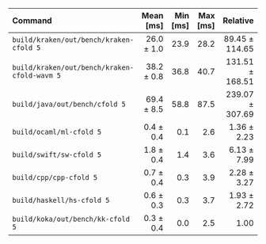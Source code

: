 | Command | Mean [ms] | Min [ms] | Max [ms] | Relative |
|:---|---:|---:|---:|---:|
| `build/kraken/out/bench/kraken-cfold 5` | 26.0 ± 1.0 | 23.9 | 28.2 | 89.45 ± 114.65 |
| `build/kraken/out/bench/kraken-cfold-wavm 5` | 38.2 ± 0.8 | 36.8 | 40.7 | 131.51 ± 168.51 |
| `build/java/out/bench/cfold 5` | 69.4 ± 8.5 | 58.8 | 87.5 | 239.07 ± 307.69 |
| `build/ocaml/ml-cfold 5` | 0.4 ± 0.4 | 0.1 | 2.6 | 1.36 ± 2.23 |
| `build/swift/sw-cfold 5` | 1.8 ± 0.4 | 1.4 | 3.6 | 6.13 ± 7.99 |
| `build/cpp/cpp-cfold 5` | 0.7 ± 0.4 | 0.3 | 3.9 | 2.28 ± 3.27 |
| `build/haskell/hs-cfold 5` | 0.6 ± 0.3 | 0.3 | 3.7 | 1.93 ± 2.72 |
| `build/koka/out/bench/kk-cfold 5` | 0.3 ± 0.4 | 0.0 | 2.5 | 1.00 |
